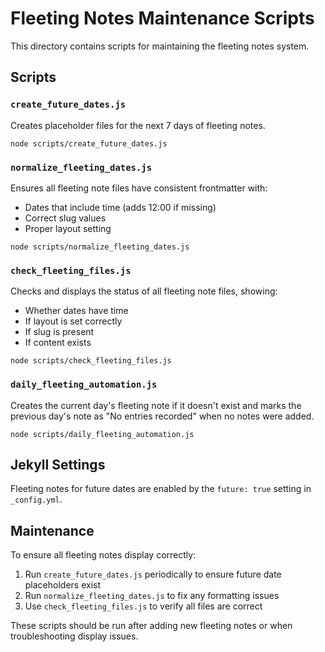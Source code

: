 # Fleeting Notes Maintenance Scripts

This directory contains scripts for maintaining the fleeting notes system.

## Scripts

### `create_future_dates.js`

Creates placeholder files for the next 7 days of fleeting notes.

```
node scripts/create_future_dates.js
```

### `normalize_fleeting_dates.js`

Ensures all fleeting note files have consistent frontmatter with:
- Dates that include time (adds 12:00 if missing)
- Correct slug values
- Proper layout setting

```
node scripts/normalize_fleeting_dates.js
```

### `check_fleeting_files.js`

Checks and displays the status of all fleeting note files, showing:
- Whether dates have time
- If layout is set correctly
- If slug is present
- If content exists

```
node scripts/check_fleeting_files.js
```

### `daily_fleeting_automation.js`

Creates the current day's fleeting note if it doesn't exist and marks the
previous day's note as "No entries recorded" when no notes were added.

```
node scripts/daily_fleeting_automation.js
```

## Jekyll Settings

Fleeting notes for future dates are enabled by the `future: true` setting in `_config.yml`.

## Maintenance

To ensure all fleeting notes display correctly:

1. Run `create_future_dates.js` periodically to ensure future date placeholders exist
2. Run `normalize_fleeting_dates.js` to fix any formatting issues
3. Use `check_fleeting_files.js` to verify all files are correct

These scripts should be run after adding new fleeting notes or when troubleshooting display issues. 